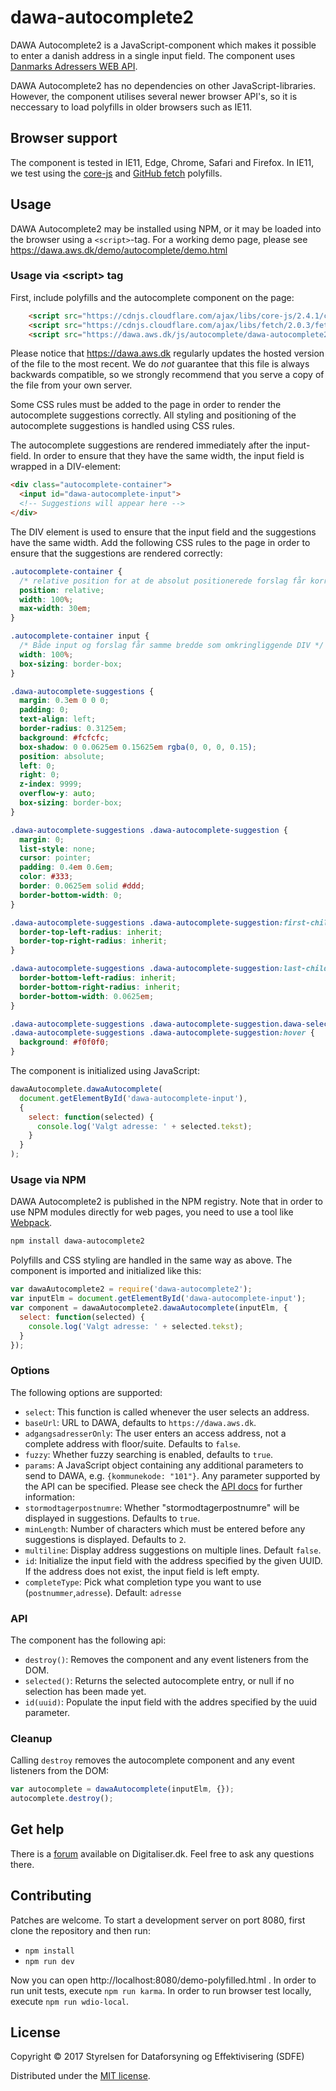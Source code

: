 # dawa-autocomplete2

DAWA Autocomplete2 is a JavaScript-component which makes it possible to enter a danish address in a single input field.
The component uses [Danmarks Adressers WEB API](https://dawa.aws.dk).

DAWA Autocomplete2 has no dependencies on other JavaScript-libraries. However, the component utilises
several newer browser API's, so it is neccessary to load polyfills in older browsers such as IE11.

## Browser support

The component is tested in IE11, Edge, Chrome, Safari and Firefox. In IE11, we test using the [core-js](https://github.com/zloirock/core-js) and [GitHub fetch](https://github.com/github/fetch) polyfills.

## Usage

DAWA Autocomplete2 may be installed using NPM, or it may be loaded into the browser using a `<script>`-tag.
For a working demo page, please see https://dawa.aws.dk/demo/autocomplete/demo.html

### Usage via &lt;script&gt; tag

First, include polyfills and the autocomplete component on the page:

```html
    <script src="https://cdnjs.cloudflare.com/ajax/libs/core-js/2.4.1/core.min.js"></script>
    <script src="https://cdnjs.cloudflare.com/ajax/libs/fetch/2.0.3/fetch.min.js"></script>
    <script src="https://dawa.aws.dk/js/autocomplete/dawa-autocomplete2.min.js"></script>
```

Please notice that https://dawa.aws.dk regularly updates the hosted version of the file
to the most recent. We do _not_ guarantee that this file is always backwards compatible, so
we strongly recommend that you serve a copy of the file from your own server.

Some CSS rules must be added to the page in order to render the autocomplete suggestions correctly.
All styling and positioning of the autocomplete suggestions is handled using CSS rules.

The autocomplete suggestions are rendered immediately after the input-field. In order to ensure that
they have the same width, the input field is wrapped in a DIV-element:

```html
<div class="autocomplete-container">
  <input id="dawa-autocomplete-input">
  <!-- Suggestions will appear here -->
</div>
```

The DIV element is used to ensure that the input field and the suggestions have the same width. Add the following
CSS rules to the page in order to ensure that the suggestions are rendered correctly:

```css
.autocomplete-container {
  /* relative position for at de absolut positionerede forslag får korrekt placering.*/
  position: relative;
  width: 100%;
  max-width: 30em;
}

.autocomplete-container input {
  /* Både input og forslag får samme bredde som omkringliggende DIV */
  width: 100%;
  box-sizing: border-box;
}

.dawa-autocomplete-suggestions {
  margin: 0.3em 0 0 0;
  padding: 0;
  text-align: left;
  border-radius: 0.3125em;
  background: #fcfcfc;
  box-shadow: 0 0.0625em 0.15625em rgba(0, 0, 0, 0.15);
  position: absolute;
  left: 0;
  right: 0;
  z-index: 9999;
  overflow-y: auto;
  box-sizing: border-box;
}

.dawa-autocomplete-suggestions .dawa-autocomplete-suggestion {
  margin: 0;
  list-style: none;
  cursor: pointer;
  padding: 0.4em 0.6em;
  color: #333;
  border: 0.0625em solid #ddd;
  border-bottom-width: 0;
}

.dawa-autocomplete-suggestions .dawa-autocomplete-suggestion:first-child {
  border-top-left-radius: inherit;
  border-top-right-radius: inherit;
}

.dawa-autocomplete-suggestions .dawa-autocomplete-suggestion:last-child {
  border-bottom-left-radius: inherit;
  border-bottom-right-radius: inherit;
  border-bottom-width: 0.0625em;
}

.dawa-autocomplete-suggestions .dawa-autocomplete-suggestion.dawa-selected,
.dawa-autocomplete-suggestions .dawa-autocomplete-suggestion:hover {
  background: #f0f0f0;
}
```

The component is initialized using JavaScript:

```javascript
dawaAutocomplete.dawaAutocomplete(
  document.getElementById('dawa-autocomplete-input'),
  {
    select: function(selected) {
      console.log('Valgt adresse: ' + selected.tekst);
    }
  }
);
```

### Usage via NPM

DAWA Autocomplete2 is published in the NPM registry. Note that in order to use NPM modules directly for web pages,
you need to use a tool like [Webpack](https://webpack.github.io/).

```bash
npm install dawa-autocomplete2
```

Polyfills and CSS styling are handled in the same way as above.
The component is imported and initialized like this:

```javascript
var dawaAutocomplete2 = require('dawa-autocomplete2');
var inputElm = document.getElementById('dawa-autocomplete-input');
var component = dawaAutocomplete2.dawaAutocomplete(inputElm, {
  select: function(selected) {
    console.log('Valgt adresse: ' + selected.tekst);
  }
});
```

### Options

The following options are supported:

- `select`: This function is called whenever the user selects an address.
- `baseUrl`: URL to DAWA, defaults to `https://dawa.aws.dk`.
- `adgangsadresserOnly`: The user enters an access address, not a complete address with floor/suite. Defaults to `false`.
- `fuzzy`: Whether fuzzy searching is enabled, defaults to `true`.
- `params`: A JavaScript object containing any additional parameters to send to DAWA, e.g. `{kommunekode: "101"}`. Any parameter supported by the API can be specified. Please see check the [API docs](http://dawa.aws.dk/dok/api/autocomplete#autocomplete) for further information:
- `stormodtagerpostnumre`: Whether "stormodtagerpostnumre" will be displayed in suggestions. Defaults to `true`.
- `minLength`: Number of characters which must be entered before any suggestions is displayed. Defaults to `2`.
- `multiline`: Display address suggestions on multiple lines. Default `false`.
- `id`: Initialize the input field with the address specified by the given UUID. If the address does not exist, the input field is left empty.
- `completeType`: Pick what completion type you want to use (`postnummer`,`adresse`). Default: `adresse`

### API

The component has the following api:

- `destroy()`: Removes the component and any event listeners from the DOM.
- `selected()`: Returns the selected autocomplete entry, or null if no selection has been made yet.
- `id(uuid)`: Populate the input field with the addres specified by the uuid parameter.

### Cleanup

Calling `destroy` removes the autocomplete component and any event listeners from the DOM:

```javascript
var autocomplete = dawaAutocomplete(inputElm, {});
autocomplete.destroy();
```

## Get help

There is a [forum](https://digitaliser.dk/group/334445/forum) available on Digitaliser.dk.
Feel free to ask any questions there.

## Contributing

Patches are welcome. To start a development server on port 8080, first clone the repository and then run:

- `npm install`
- `npm run dev`

Now you can open http://localhost:8080/demo-polyfilled.html . In order to run unit tests, execute `npm run karma`.
In order to run browser test locally, execute `npm run wdio-local`.

## License

Copyright © 2017 Styrelsen for Dataforsyning og Effektivisering (SDFE)

Distributed under the [MIT license](https://opensource.org/licenses/MIT).
